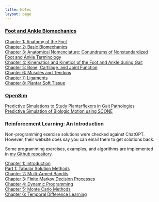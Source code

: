 ```yaml
---
title: Notes
layout: page
---
```


### [Foot and Ankle Biomechanics](https://www.sciencedirect.com/book/9780128154496/foot-and-ankle-biomechanics)
[Chapter 1: Anatomy of the Foot](/assets/pdfs/FootAndAnkleBiomechanicsCh1.pdf)  
[Chapter 2: Basic Biomechanics](/assets/pdfs/FootAndAnkleBiomechanicsCh2.pdf)  
[Chapter 3: Anatomical Nomenclature: Conundrums of Nonstandardized Foot and Ankle Terminology](/assets/pdfs/FootAndAnkleBiomechanicsCh3.pdf)  
[Chapter 4: Kinematics and Kinetics of the Foot and Ankle during Gait](/assets/pdfs/FootAndAnkleBiomechanicsCh4.pdf)  
[Chapter 5: Bone, Cartilage, and Joint Function](/assets/pdfs/FootAndAnkleBiomechanicsCh5.pdf)  
[Chapter 6: Muscles and Tendons](/assets/pdfs/FootAndAnkleBiomechanicsCh6.pdf)  
[Chapter 7: Ligaments](/assets/pdfs/FootAndAnkleBiomechanicsCh7.pdf)  
[Chapter 8: Plantar Soft Tissue](/assets/pdfs/FootAndAnkleBiomechanicsCh8.pdf)


### [OpenSim](https://simtk.org/projects/opensim)
[Predictive Simulations to Study Plantarflexors in Gait Pathologies](/assets/pdfs/PredSimPFGaitPathology.pdf)  
[Predictive Simulation of Biologic Motion using SCONE](/assets/pdfs/SCONEDemo.pdf)

### [Reinforcement Learning: An Introduction](http://incompleteideas.net/book/the-book-2nd.html)
Non-programming exercise solutions were checked against ChatGPT. However, their website does say you can email them to get solutions back.  

Some programming exercises, examples, and algorithms are implemented in [my Github repository](https://github.com/chr0nikler/ReinforcementLearningSuttonBarto).

[Chapter 1: Introduction](/assets/pdfs/RLIntroductionCh1.pdf)  
[Part 1: Tabular Solution Methods](/assets/pdfs/RLIntroductionPart1.pdf)  
[Chapter 2: Multi-Armed Bandits](/assets/pdfs/RLIntroductionCh2.pdf)  
[Chapter 3: Finite Markov Decision Processes](/assets/pdfs/RLIntroductionCh3.pdf)  
[Chapter 4: Dynamic Programming](/assets/pdfs/RLIntroductionCh4.pdf)  
[Chapter 5: Monte Carlo Methods](/assets/pdfs/RLIntroductionCh5.pdf)  
[Chapter 6: Temporal Difference Learning](/assets/pdfs/RLIntroductionCh5.pdf)
